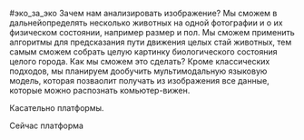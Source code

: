#эко_за_эко
Зачем нам анализировать изображение?
Мы сможем в дальнейопределять несколько животных на одной фотографии и о их физическом состоянии, например размер и пол. Мы сможем применить алгоритмы для предсказания пути движения целых стай животных, тем самым сможем собрать целую картинку биологического состояния целого города.
Как мы сможем это сделать? 
Кроме классических подходов, мы планируем дообучить мультимодальную языковую модель, которая позваолит получать из изображения все данные, которые можно распознать комьютер-вижен. 

Касательно платформы.

Сейчас платформа 
